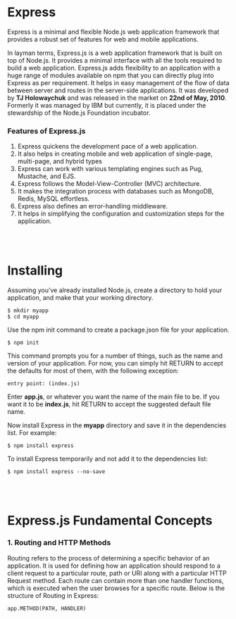# Express
Express is a minimal and flexible Node.js web application framework that provides a robust set of features for web and mobile applications.

In layman terms, Express.js is a web application framework that is built on top of Node.js. It provides a minimal interface with all the tools required to build a web application. Express.js adds flexibility to an application with a huge range of modules available on npm that you can directly plug into Express as per requirement. It helps in easy management of the flow of data between server and routes in the server-side applications. It was developed by **TJ Holowaychuk** and was released in the market on **22nd of May, 2010**. Formerly it was managed by IBM but currently, it is placed under the stewardship of the Node.js Foundation incubator.

### **Features of Express.js**
1. Express quickens the development pace of a web application.
2. It also helps in creating mobile and web application of single-page, multi-page, and hybrid types
3. Express can work with various templating engines such as Pug, Mustache, and EJS.
4. Express follows the Model-View-Controller (MVC) architecture.
5. It makes the integration process with databases such as MongoDB, Redis, MySQL effortless.
6. Express also defines an error-handling middleware.
7. It helps in simplifying the configuration and customization steps for the application.

<br><br>

# Installing
Assuming you’ve already installed Node.js, create a directory to hold your application, and make that your working directory.
```
$ mkdir myapp
$ cd myapp
```

Use the npm init command to create a package.json file for your application.
```
$ npm init
```

This command prompts you for a number of things, such as the name and version of your application. For now, you can simply hit RETURN to accept the defaults for most of them, with the following exception:
```
entry point: (index.js)
```
Enter **app.js**, or whatever you want the name of the main file to be. If you want it to be **index.js**, hit RETURN to accept the suggested default file name.

Now install Express in the **myapp** directory and save it in the dependencies list. For example:
```
$ npm install express
```

To install Express temporarily and not add it to the dependencies list:
```
$ npm install express --no-save
```

<br><br>

# Express.js Fundamental Concepts

### **1. Routing and HTTP Methods**
Routing refers to the process of determining a specific behavior of an application. It is used for defining how an application should respond to a client request to a particular route, path or URI along with a particular HTTP Request method. Each route can contain more than one handler functions, which is executed when the user browses for a specific route. Below is the structure of Routing in Express:

```
app.METHOD(PATH, HANDLER)
```